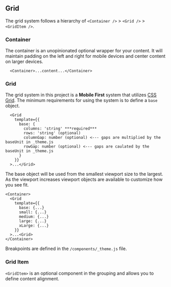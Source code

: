 ## Grid

The grid system follows a hierarchy of `<Container />` > `<Grid />` > `<GridItem />`.

### Container

The container is an unopinionated optional wrapper for your content. It will maintain padding on the left and right for mobile devices and center content on larger devices.

```
  <Container>...content...</Container>
```

### Grid

The grid system in this project is a **Mobile First** system that utilizes [CSS Grid](https://css-tricks.com/snippets/css/complete-guide-grid/). The minimum requirements for using the system is to define a `base` object.

```
  <Grid
    template={{
      base: {
        columns: 'string' ***required***
        rows: 'string' (optional)
        columnGap: number (optional) <--- gaps are multiplied by the baseUnit in _theme.js
        rowGap: number (optional) <--- gaps are caulated by the baseUnit in _theme.js
      }
    }}
  >...</Grid>
```

The base object will be used from the smallest viewport size to the largest. As the viewport increases viewport objects are available to customize how you see fit.

```
<Container>
  <Grid
    template={{
      base: {...}
      small: {...}
      medium: {...}
      large: {...}
      xLarge: {...}
    }}
  >...<Grid>
</Container>
```

Breakpoints are defined in the `/components/_theme.js` file.

### Grid Item

`<GridItem>` is an optional component in the grouping and allows you to define content alignment.
